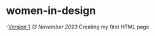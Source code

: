 # women-in-design
-[Version 1](https://E-Fwarden.github.io/women-in-design/index-1.html)
*13 November 2023*
Creating my first HTML page